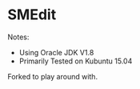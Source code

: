 SMEdit
======

Notes:
* Using Oracle JDK V1.8
* Primarily Tested on Kubuntu 15.04


Forked to play around with.



